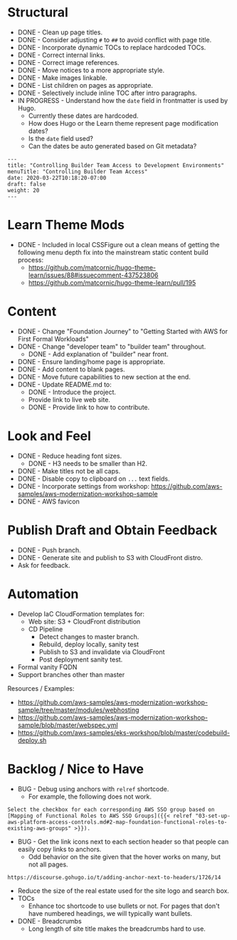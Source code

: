# Structural

* DONE - Clean up page titles.
* DONE - Consider adjusting `#` to `##` to avoid conflict with page title.
* DONE - Incorporate dynamic TOCs to replace hardcoded TOCs.
* DONE - Correct internal links.
* DONE - Correct image references.
* DONE - Move notices to a more appropriate style.
* DONE - Make images linkable.
* DONE - List children on pages as appropriate.
* DONE - Selectively include inline TOC after intro paragraphs.
* IN PROGRESS - Understand how the `date` field in frontmatter is used by Hugo. 
  * Currently these dates are hardcoded.
  * How does Hugo or the Learn theme represent page modification dates?
  * Is the `date` field used?
  * Can the dates be auto generated based on Git metadata?

```
---
title: "Controlling Builder Team Access to Development Environments"
menuTitle: "Controlling Builder Team Access"
date: 2020-03-22T10:18:20-07:00
draft: false
weight: 20
---
```

# Learn Theme Mods

* DONE - Included in local CSSFigure out a clean means of getting the following menu depth fix into the mainstream static content build process:
  * https://github.com/matcornic/hugo-theme-learn/issues/88#issuecomment-437523806
  * https://github.com/matcornic/hugo-theme-learn/pull/195

# Content

* DONE - Change "Foundation Journey" to "Getting Started with AWS for First Formal Workloads"
* DONE - Change "developer team" to "builder team" throughout.
  * DONE - Add explanation of "builder" near front.
* DONE - Ensure landing/home page is appropriate.
* DONE - Add content to blank pages.
* DONE - Move future capabilities to new section at the end.
* DONE - Update README.md to:
  * DONE - Introduce the project.
  * Provide link to live web site.
  * DONE - Provide link to how to contribute.

# Look and Feel

* DONE - Reduce heading font sizes.
  * DONE - H3 needs to be smaller than H2.
* DONE - Make titles not be all caps.
* DONE - Disable copy to clipboard on `...` text fields.
* DONE - Incorporate settings from workshop: https://github.com/aws-samples/aws-modernization-workshop-sample
* DONE - AWS favicon

# Publish Draft and Obtain Feedback

* DONE - Push branch.
* DONE - Generate site and publish to S3 with CloudFront distro.
* Ask for feedback.

# Automation

* Develop IaC CloudFormation templates for:
  * Web site: S3 + CloudFront distribution
  * CD Pipeline
    * Detect changes to master branch.
    * Rebuild, deploy locally, sanity test
    * Publish to S3 and invalidate via CloudFront
    * Post deployment sanity test.
* Formal vanity FQDN
* Support branches other than master

Resources / Examples:

* https://github.com/aws-samples/aws-modernization-workshop-sample/tree/master/modules/webhosting
* https://github.com/aws-samples/aws-modernization-workshop-sample/blob/master/webspec.yml
* https://github.com/aws-samples/eks-workshop/blob/master/codebuild-deploy.sh

# Backlog / Nice to Have

* BUG - Debug using anchors with `relref` shortcode. 
  * For example, the following does not work.

```
Select the checkbox for each corresponding AWS SSO group based on [Mapping of Functional Roles to AWS SSO Groups]({{< relref "03-set-up-aws-platform-access-controls.md#2-map-foundation-functional-roles-to-existing-aws-groups" >}}).
```

* BUG - Get the link icons next to each section header so that people can easily copy links to anchors.
  * Odd behavior on the site given that the hover works on many, but not all pages.
```
https://discourse.gohugo.io/t/adding-anchor-next-to-headers/1726/14
```

* Reduce the size of the real estate used for the site logo and search box.
* TOCs
  * Enhance toc shortcode to use bullets or not. For pages that don't have numbered headings, we will typically want bullets.
* DONE - Breadcrumbs
  * Long length of site title makes the breadcrumbs hard to use.
